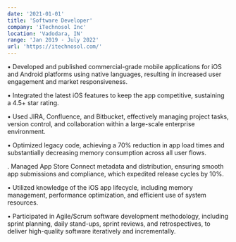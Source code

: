 ```yaml
---
date: '2021-01-01'
title: 'Software Developer'
company: 'iTechnosol Inc'
location: 'Vadodara, IN'
range: 'Jan 2019 - July 2022'
url: 'https://itechnosol.com/'
---
```


 • Developed and published commercial-grade mobile applications for iOS and Android platforms using native languages, resulting in increased user engagement and market responsiveness.

• Integrated the latest iOS features to keep the app competitive, sustaining a 4.5+ star rating.

• Used JIRA, Confluence, and Bitbucket, effectively managing project tasks, version control, and collaboration within a large-scale enterprise environment.

• Optimized legacy code, achieving a 70% reduction in app load times and substantially decreasing memory consumption across all user flows.

. Managed App Store Connect metadata and distribution, ensuring smooth app submissions and compliance, which expedited release cycles by 10%.

• Utilized knowledge of the iOS app lifecycle, including memory management, performance optimization, and efficient use of system resources.

• Participated in Agile/Scrum software development methodology, including sprint planning, daily stand-ups, sprint reviews, and retrospectives, to deliver high-quality software iteratively and incrementally.
